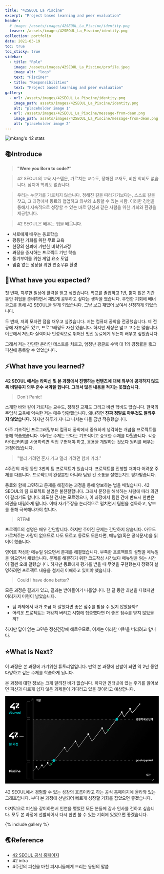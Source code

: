 ```yaml
---
title: "42SEOUL La Piscine"
excerpt: "Project based learning and peer evaluation"
header:
  # image: /assets/images/42SEOUL_La_Piscine/identity.png
  teaser: /assets/images/42SEOUL_La_Piscine/identity.png
collection: portfolio
date: 2021-03-19
toc: true
toc_sticky: true
sidebar:
  - title: "Role"
    image: /assets/images/42SEOUL_La_Piscine/profile.jpeg
    image_alt: "logo"
    text: "Pisciner"
  - title: "Responsibilities"
    text: "Project based learning and peer evaluation"
gallery:
  - url: /assets/images/42SEOUL_La_Piscine/identity.png
    image_path: assets/images/42SEOUL_La_Piscine/identity.png
    alt: "placeholder image 1"
  - url: /assets/images/42SEOUL_La_Piscine/message-from-dean.png
    image_path: assets/images/42SEOUL_La_Piscine/message-from-dean.png
    alt: "placeholder image 2"
---
```


![mkang's 42 stats](https://badge42.herokuapp.com/api/stats/mkang?cursus=C%20Piscine)

## 📚Introduce

> **"Were you Born to code?"**

> 42 SEOUL의 교육 시스템은, 가르치는 교수도, 정해진 교재도, 비싼 학비도 없습니다. 심지어 학위도 없습니다.

> 우리는 누군가를 가르치지 않습니다. 정해진 길을 따라가기보다는, 스스로 길을 찾고, 그 과정에서 동료와 협업하고 외부와 소통할 수 있는 사람.
이러한 경험을 통해서 지속적으로 성장할 수 있는 바로 당신과 같은 사람을 위한 기회와 환경을 제공합니다.

> 42 SEOUL은 배우는 법을 배웁니다.

- 서로에게 배우는 동료학습
- 평등한 기회를 위한 무료 교육
- 현장의 신뢰에 기반한 비학위과정
- 과정을 중시하는 프로젝트 기반 학습
- 동기부여를 위한 게임 요소 도입
- 멈춤 없는 성장을 위한 연중무휴 환경

## 🙏What have you expected?

첫 번째, 지루한 일상에 활력을 얻고 싶었습니다. 학교를 졸업하고 1년, 짧지 않은 기간 동안 취업을 준비하면서 재밌게 공부하고 싶다는 생각을 했습니다. 우연한 기회에 배너광고를 통해 42 SEOUL을 알게 되었습니다. 그냥 보고 재밌어 보여서 신청하게 되었습니다.

두 번째, 저의 모자란 점을 채우고 싶었습니다. 저는 컴퓨터 공학을 전공했습니다. 제 전공에 자부심도 있고, 프로그래밍도 자신 있습니다. 하지만 세상은 넓고 고수는 많습니다. 이곳에서 저보다 실력이나 인성적으로 뛰어난 멋진 동료에게 뭐든지 배우고 싶었습니다.

그래서 저는 간단한 온라인 테스트를 치르고, 엄청난 광클로 수백 대 1의 경쟁률을 뚫고 피신에 등록할 수 있었습니다.

## ⚡What have you learned?

**42 SEOUL 에서는 라피신 및 본 과정에서 진행하는 컨텐츠에 대해 외부에 공개하지 않도록 비밀유지 의무 준수 서약을 합니다. 그래서 많은 내용을 적지는 못했습니다.**

> Don't Panic!

소개한 바와 같이 가르치는 교수도, 정해진 교재도 그리고 비싼 학비도 없습니다. 한국의 주입식 교육에 익숙한 저는 매우 당황했습니다. 왜냐하면 **진짜 정말로 아무것도 알려주지 않았습니다.** 하지만 하루가 지나고 나서는 다들 금방 적응했습니다.

아주 기초적인 프로그래밍부터 컴퓨터 공학에서 중요하게 생각하는 개념을 프로젝트를 통해 학습했습니다. 어려운 주제는 보다는 기초적이고 중요한 주제를 다뤘습니다. 각종 라이브러리를 사용하려면 직접 구현해야 하고, 응용을 개발하는 것보다 원리를 배우는 과정이었습니다.

> "빨리 가려면 혼자 가고 멀리 가려면 함께 가라."

4주간의 과정 동안 3번의 팀 프로젝트가 있습니다. 프로젝트를 진행할 때마다 어려운 주제를 다룹니다. 프로젝트의 완성뿐만 아니라 팀원 간 소통을 잘했는지도 평가받습니다.

동료와 함께 고민하고 문제를 해결하는 과정을 통해 양보하는 법을 배웠습니다. 42 SEOUL의 팀 프로젝트 설명은 불친절합니다. 그래서 문장을 해석하는 사람에 따라 의견이 갈리기도 합니다. 의도한 건지는 모르겠으나, 이 과정에서 팀원 간에 반드시 한번은 의견을 대립하게 됩니다. 이때 자기주장을 논리적으로 펼치면서 팀원을 설득하고, 양보를 통해 극복해나가야 합니다.

> RTFM!

프로젝트의 설명은 매우 간단합니다. 하지만 주어진 문제는 간단하지 않습니다. 아무도 가르쳐주는 사람이 없으므로 나도 모르고 동료도 모른다면, 메뉴얼(혹은 공식문서)을 읽어야 했습니다.

영어로 작성한 메뉴얼 읽으면서 문제를 해결했습니다. 부족한 프로젝트의 설명을 메뉴얼을 읽으면서 채웠습니다. 문제를 해결하기 위한 코드작성 시간보다 메뉴얼을 읽는 시간이 훨씬 오래 걸렸습니다. 하지만 동료에게 평가를 받을 때 무엇을 구현했는지 정확히 설명하려면 프로젝트 내용을 철저히 이해하고 있어야 했습니다.

> Could I have done better?

모든 과정은 결과가 있고, 결과는 받아들이기 나름입니다. 한 달 동안 최선을 다했지만 여러가지 미련이 남았습니다.

 - 팀 과제에서 내가 조금 더 잘했다면 좋은 점수를 받을 수 있지 않았을까?
 - 어려운 프로젝트는 과감히 버리고 시험에 집중했다면 더 좋은 점수를 받지 않았을까?

하지만 답이 없는 고민은 정신건강에 해로우므로, 이제는 이러한 미련을 버리려고 합니다.

## ⭐What is Next?

이 과정은 본 과정에 가기위한 튜토리얼입니다. 만약 본 과정에 선발이 되면 약 2년 동안 다양하고 깊은 주제를 학습하게 됩니다.

본 과정에 대한 정보는 크게 알려진 바가 없습니다. 하지만 인터넷에 있는 후기를 읽어보면 피신과 다르게 쉽지 않은 과제들이 기다리고 있을 것이라고 예상합니다.

![Learning curve](/assets/images/42SEOUL_La_Piscine/learning-curve.png)

42 SEOUL에서 경험할 수 있는 성장의 흐름이라고 하는 공식 홈페이지에 올라와 있는 그래프입니다. 부디 본 과정에 선발되어 빠르게 성장할 기회를 잡았으면 좋겠습니다.

마지막으로 피신을 같이하면서 인연을 맺었던 모든 분들께 감사 인사를 전하고 싶습니다. 모두 본 과정에 선발되어서 다시 한번 볼 수 있는 기회에 있었으면 좋겠습니다.

{% include gallery %}

## 🌏Reference

- [42 SEOUL 공식 홈페이지](https://42seoul.kr/studies "공식 홈페이지")
- 42 intra
- 4주간의 피신을 마친 피시너들에게 드리는 응원의 말씀